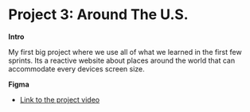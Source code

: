 # Project 3: Around The U.S.

**Intro**

My first big project where we use all of what we learned in the first few sprints. Its a reactive website about places around the world that can accommodate every devices screen size.

**Figma**

- [Link to the project video](https://drive.google.com/file/d/1f1er8BmMSQv1e9rolFJVWReN7zuuvGKL/view?usp=sharing)
